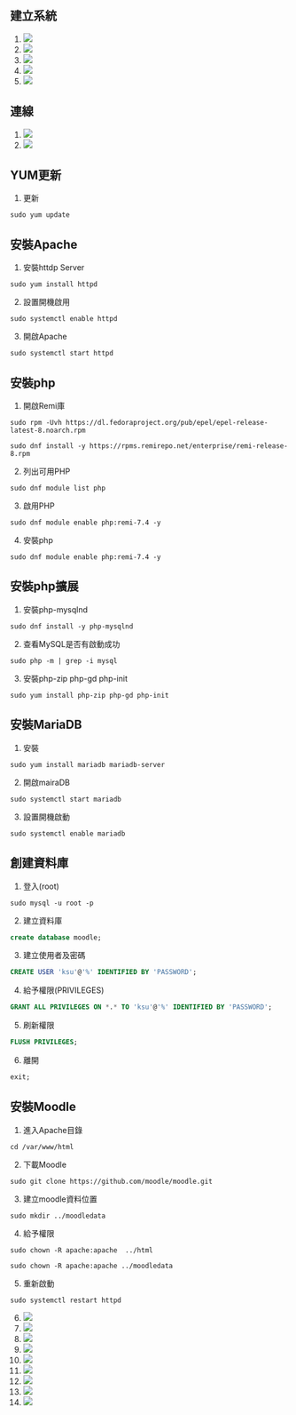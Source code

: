 ## 建立系統
1. ![](https://i.imgur.com/tgpnWUi.jpg)
2. ![](https://i.imgur.com/nk9X5rU.jpg)
3. ![](https://i.imgur.com/hEhUyAw.jpg)
4. ![](https://i.imgur.com/Qu8GTkY.jpg)
5. ![](https://i.imgur.com/sTDpXMU.jpg)
## 連線
1. ![](https://i.imgur.com/TtV2D4Y.jpg)
2. ![](https://i.imgur.com/BYipb5r.jpg)
## YUM更新
1. 更新
```shell
sudo yum update
```
## 安裝Apache
1. 安裝httdp Server
```shell
sudo yum install httpd
```
2. 設置開機啟用
```shell
sudo systemctl enable httpd
```
3. 開啟Apache
```shell
sudo systemctl start httpd
```
## 安裝php
1. 開啟Remi庫
```shell
sudo rpm -Uvh https://dl.fedoraproject.org/pub/epel/epel-release-latest-8.noarch.rpm
```
```shell
sudo dnf install -y https://rpms.remirepo.net/enterprise/remi-release-8.rpm
``` 
2. 列出可用PHP
```shell
sudo dnf module list php
```
3. 啟用PHP
```shell
sudo dnf module enable php:remi-7.4 -y
```
4. 安裝php
```shell
sudo dnf module enable php:remi-7.4 -y
```
## 安裝php擴展
1.  安裝php-mysqlnd
```shell
sudo dnf install -y php-mysqlnd
```
2. 查看MySQL是否有啟動成功
```shell
sudo php -m | grep -i mysql
```
3. 安裝php-zip php-gd php-init
```shell
sudo yum install php-zip php-gd php-init
```
## 安裝MariaDB
1. 安裝
```shell
sudo yum install mariadb mariadb-server
```
2. 開啟mairaDB
```shell
sudo systemctl start mariadb
```
3. 設置開機啟動
```shell
sudo systemctl enable mariadb
```
## 創建資料庫
1. 登入(root)
```shell
sudo mysql -u root -p
```
2. 建立資料庫
```sql
create database moodle;
```
3. 建立使用者及密碼
```sql
CREATE USER 'ksu'@'%' IDENTIFIED BY 'PASSWORD';
```
4. 給予權限(PRIVILEGES)
```sql
GRANT ALL PRIVILEGES ON *.* TO 'ksu'@'%' IDENTIFIED BY 'PASSWORD';
```
5. 刷新權限
```sql
FLUSH PRIVILEGES;
```
6. 離開
```sql
exit;
```
## 安裝Moodle
1. 進入Apache目錄
```shell
cd /var/www/html
```
2. 下載Moodle
```shell
sudo git clone https://github.com/moodle/moodle.git
```
3. 建立moodle資料位置
```shell
sudo mkdir ../moodledata
```
4. 給予權限
```shell
sudo chown -R apache:apache  ../html
```
```shell
sudo chown -R apache:apache ../moodledata
```
5.  重新啟動
```shell
sudo systemctl restart httpd
```
6. ![](https://i.imgur.com/DyPb959.jpg)
7. ![](https://i.imgur.com/5TT47Jj.jpg)
8. ![](https://i.imgur.com/LDFLhTC.jpg)
9. ![](https://i.imgur.com/62WcZqU.jpg)
10. ![](https://i.imgur.com/78Sjxpn.jpg)
11. ![](https://i.imgur.com/Mj5NFmO.jpg)
12. ![](https://i.imgur.com/orKt8kD.jpg)
13. ![](https://i.imgur.com/6HCDdH0.jpg)
14. ![](https://i.imgur.com/6o9qJFX.jpg)
